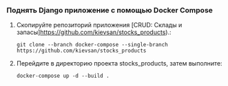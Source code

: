### Поднять Django приложение с помощью Docker Compose

1. Скопируйте репозиторий приложения [CRUD: Склады и запасы]https://github.com/kievsan/stocks_products).: 
    ```
    git clone --branch docker-compose --single-branch https://github.com/kievsan/stocks_products
    ```
2. Перейдите в директорию проекта stocks_products, затем выполните:
    ```
    docker-compose up -d --build .
    ```

